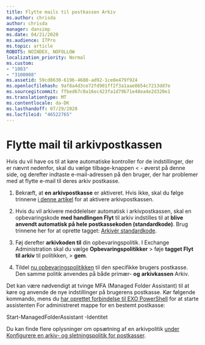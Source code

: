 ```yaml
---
title: Flytte mails til postkassen Arkiv
ms.author: chrisda
author: chrisda
manager: dansimp
ms.date: 04/21/2020
ms.audience: ITPro
ms.topic: article
ROBOTS: NOINDEX, NOFOLLOW
localization_priority: Normal
ms.custom:
- "1083"
- "3100008"
ms.assetid: 59cd8630-6196-4680-ad92-1ce0e479f924
ms.openlocfilehash: 9af8a4d3ce72fd901ff2f3a1aae0654c7213dd7e
ms.sourcegitcommit: ffbed67c0a16ec423fa1d79b71e48ea4e2d320e1
ms.translationtype: MT
ms.contentlocale: da-DK
ms.lasthandoff: 07/29/2020
ms.locfileid: "46522765"
---
```

# <a name="move-email-to-the-archive-mailbox"></a>Flytte mail til arkivpostkassen

Hvis du vil have os til at køre automatiske kontroller for de indstillinger, der er nævnt nedenfor, skal du vælge tilbage-knappen < - øverst på denne side, og derefter indtaste e-mail-adressen på den bruger, der har problemer med at flytte e-mail til deres arkiv postkasse.

1. Bekræft, at **en arkivpostkasse** er aktiveret. Hvis ikke, skal du følge trinnene [i denne artikel](https://docs.microsoft.com/microsoft-365/compliance/enable-archive-mailboxes) for at aktivere arkivpostkassen.

2. Hvis du vil arkivere meddelelser automatisk i arkivpostkassen, skal en opbevaringskode **med handlingen Flyt** til arkiv indstilles til at **blive anvendt automatisk på hele postkassekoden (standardkode)**. Brug trinnene her for at oprette tagget: [Arkivér standardkode](https://docs.microsoft.com/microsoft-365/compliance/set-up-an-archive-and-deletion-policy-for-mailboxes#create-a-custom-archive-default-policy-tag).

3. Føj derefter **arkivkoden til** din opbevaringspolitik. I Exchange Administration skal du vælge **Opbevaringspolitikker** > føje **tagget Flyt til arkiv** til politikken, > **gem**.

4. Tildel [nu opbevaringspolitikken](https://docs.microsoft.com/exchange/security-and-compliance/messaging-records-management/apply-retention-policy) til den specifikke brugers postkasse. Den samme politik anvendes på både primær- **og** **arkivkassen** Arkiv.

Det kan være nødvendigt at tvinge MFA (Managed Folder Assistant) til at køre og anvende de nye indstillinger på brugerens postkasse. Kør følgende kommando, mens du [har oprettet forbindelse til EXO PowerShell](https://docs.microsoft.com/powershell/exchange/exchange-online/connect-to-exchange-online-powershell/connect-to-exchange-online-powershell?view=exchange-ps) for at starte assistenten For administreret mappe for en bestemt postkasse:
  
Start-ManagedFolderAssistant -Identitet<name of the mailbox>

Du kan finde flere oplysninger om opsætning af en arkivpolitik [under Konfigurere en arkiv- og sletningspolitik for postkasser](https://docs.microsoft.com/microsoft-365/compliance/set-up-an-archive-and-deletion-policy-for-mailboxes#step-1-enable-archive-mailboxes-for-users).
  